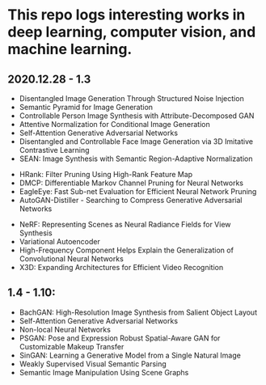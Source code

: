 # This repo logs interesting works in deep learning, computer vision, and machine learning.  

## 2020.12.28 - 1.3
* Disentangled Image Generation Through Structured Noise Injection
* Semantic Pyramid for Image Generation
* Controllable Person Image Synthesis with Attribute-Decomposed GAN
* Attentive Normalization for Conditional Image Generation
* Self-Attention Generative Adversarial Networks
* Disentangled and Controllable Face Image Generation via 3D Imitative Contrastive Learning
* SEAN: Image Synthesis with Semantic Region-Adaptive Normalization
<!-- -->
* HRank: Filter Pruning Using High-Rank Feature Map
* DMCP: Differentiable Markov Channel Pruning for Neural Networks
* EagleEye: Fast Sub-net Evaluation for Efficient Neural Network Pruning
* AutoGAN-Distiller - Searching to Compress Generative Adversarial Networks
<!-- -->
* NeRF: Representing Scenes as Neural Radiance Fields for View Synthesis
* Variational Autoencoder
* High-Frequency Component Helps Explain the Generalization of Convolutional Neural Networks
* X3D: Expanding Architectures for Efficient Video Recognition	

## 1.4 - 1.10:
* BachGAN: High-Resolution Image Synthesis from Salient Object Layout
* Self-Attention Generative Adversarial Networks
* Non-local Neural Networks
* PSGAN: Pose and Expression Robust Spatial-Aware GAN for Customizable Makeup Transfer
* SinGAN: Learning a Generative Model from a Single Natural Image
* Weakly Supervised Visual Semantic Parsing	
* Semantic Image Manipulation Using Scene Graphs	
